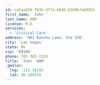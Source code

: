 ```yaml
---
id: ca5aa828-f03b-477a-b0d6-8289b7e6892b
first_name: 'John '
last_name: HAM
license: M.D.
services:
  - 'Critical Care'
address: '901 Rancho Lane, Ste 250'
city: 'Las Vegas'
state: NV
zip: '89106'
phone: 702-383-2224
title: 'John  HAM'
_geoloc:
  lng: -115.16292
  lat: 36.184219
---
```

